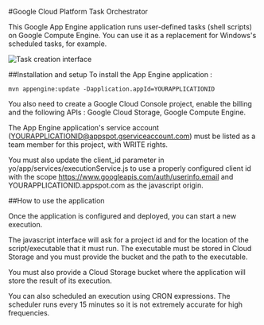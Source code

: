 #Google Cloud Platform Task Orchestrator

This Google App Engine application runs user-defined tasks (shell scripts) on Google Compute Engine. You can use it as a replacement for Windows's scheduled tasks, for example.

![Task creation interface](../blob/master/screenshots/createexecution.png?raw=true)

##Installation and setup
To install the App Engine application :

```
mvn appengine:update -Dapplication.appId=YOURAPPLICATIONID
```

You also need to create a Google Cloud Console project, enable the billing and the following APIs : Google Cloud Storage, Google Compute Engine.

The App Engine application's service account (YOURAPPLICATIONID@appspot.gserviceaccount.com) must be listed as a team member for this project, with WRITE rights.

You must also update the client_id parameter in yo/app/services/executionService.js to use a properly configured client id with the scope https://www.googleapis.com/auth/userinfo.email and YOURAPPLICATIONID.appspot.com as the javascript origin.


##How to use the application

Once the application is configured and deployed, you can start a new execution.

The javascript interface will ask for a project id and for the location of the script/executable that it must run. The executable must be stored in Cloud Storage and you must provide the bucket and the path to the executable.

You must also provide a Cloud Storage bucket where the application will store the result of its execution.

You can also scheduled an execution using CRON expressions. The scheduler runs every 15 minutes so it is not extremely accurate for high frequencies.